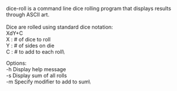 dice-roll is a command line dice rolling program that displays results through ASCII art.\
\
Dice are rolled using standard dice notation:\
XdY+C\
X : # of dice to roll\
Y : # of sides on die\
C : # to add to each roll\

Options:\
-h  Display help message\
-s  Display sum of all rolls\
-m  Specify modifier to add to sum\
